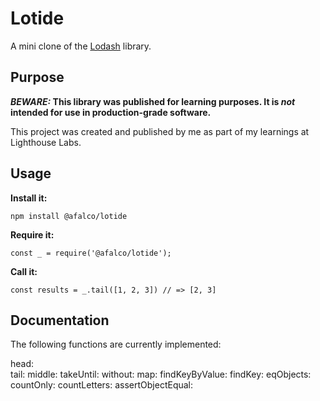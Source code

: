 # Lotide

A mini clone of the [Lodash](https://lodash.com) library.

## Purpose

**_BEWARE:_ This library was published for learning purposes. It is _not_ intended for use in production-grade software.**

This project was created and published by me as part of my learnings at Lighthouse Labs. 

## Usage

**Install it:**

`npm install @afalco/lotide`

**Require it:**

`const _ = require('@afalco/lotide');`

**Call it:**

`const results = _.tail([1, 2, 3]) // => [2, 3]`

## Documentation

The following functions are currently implemented:

head:  
tail:
middle:
takeUntil:
without:
map:
findKeyByValue:
findKey:
eqObjects:
countOnly:
countLetters:
assertObjectEqual: